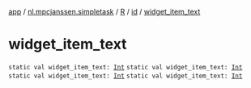 [app](../../../index.md) / [nl.mpcjanssen.simpletask](../../index.md) / [R](../index.md) / [id](index.md) / [widget_item_text](.)

# widget_item_text

`static val widget_item_text: `[`Int`](https://kotlinlang.org/api/latest/jvm/stdlib/kotlin/-int/index.html)
`static val widget_item_text: `[`Int`](https://kotlinlang.org/api/latest/jvm/stdlib/kotlin/-int/index.html)
`static val widget_item_text: `[`Int`](https://kotlinlang.org/api/latest/jvm/stdlib/kotlin/-int/index.html)
`static val widget_item_text: `[`Int`](https://kotlinlang.org/api/latest/jvm/stdlib/kotlin/-int/index.html)